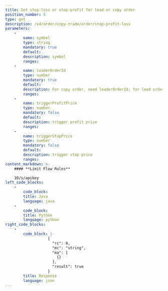 ```yaml
---
title: Set stop-loss or stop-profit for lead or copy order
position_number: 5
type: get
description: /v4/order/copy-trade/order/stop-profit-loss
parameters:
    -
        name: symbol
        type: string
        mandatory: true
        default:
        description: symbol
        ranges:
    -
        name: leaderOrderId
        type: number
        mandatory: true
        default:
        description: For copy order, need leaderOrderId; for lead order, need orderId
        ranges:
    -
        name: triggerProfitPrice
        type: number
        mandatory: false
        default:
        description: trigger profit price
        ranges:
    -
        name: triggerStopPrice
        type: number
        mandatory: false
        default:
        description: trigger stop price
        ranges:
content_markdown: >-
    #### **Limit Flow Rules**

    10/s/apikey
left_code_blocks:
    -
        code_block:
        title: Java
        language: java
    -
        code_block:
        title: Python
        language: python
right_code_blocks:
    -
        code_block: |-
                   {
                     "rc": 0,
                     "mc": "string",
                     "ma": [
                       {}
                     ],
                     "result": true
                   }
        title: Response
        language: json
---
```


